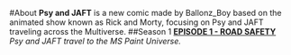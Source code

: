 #About
**Psy and JAFT** is a new comic made by Ballonz_Boy based on the animated show known as Rick and Morty, focusing on Psy and JAFT traveling across the Multiverse.
##Season 1
[**EPISODE 1 - ROAD SAFETY**](https://www.dropbox.com/sh/uq2dum3azbkjh9z/AABFnK09q-yuu8QEw-aSStKXa?dl=0)                  
*Psy and JAFT travel to the MS Paint Universe.*